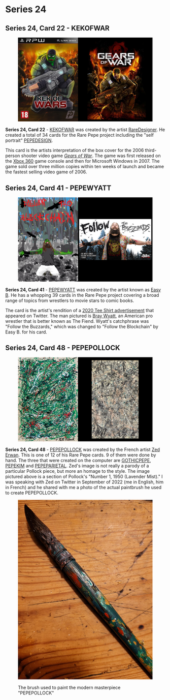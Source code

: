 # Series 24

## Series 24, Card 22 - KEKOFWAR

<figure><img src="../../../.gitbook/assets/S24 C22 - KEKOFWAR card and source.jpg" alt=""><figcaption></figcaption></figure>

**Series 24, Card 22** - [KEKOFWAR](https://pepe.wtf/asset/KEKOFWAR) was created by the artist [RareDesigner](https://pepe.wtf/artists/RareDesigner). He created a total of 34 cards for the Rare Pepe project including the "self portrait" [PEPEDESIGN](https://pepe.wtf/asset/PEPEDESIGN).

This card is the artists interpretation of the box cover for the 2006 third-person shooter video game [_Gears of War_](https://en.wikipedia.org/wiki/Gears\_of\_War\_\(video\_game\)). The game was first released on the [Xbox 360](https://en.wikipedia.org/wiki/Xbox\_360) game console and then for Microsoft Windows in 2007. The game sold over three million copies within ten weeks of launch and became the fastest selling video game of 2006.&#x20;

## Series 24, Card 41 - PEPEWYATT

<figure><img src="../../../.gitbook/assets/S24 C41 - PEPEWYATT card and source.jpg" alt=""><figcaption></figcaption></figure>

**Series 24, Card 41** - [PEPEWYATT](https://pepe.wtf/asset/PEPEWYATT) was created by the artist known as [Easy B](https://pepe.wtf/artists/Easy-B). He has a whopping 39 cards in the Rare Pepe project covering a broad range of topics from wrestlers to movie stars to comic books.&#x20;

The card is the artist's rendition of a [2020 Tee Shirt advertisement](https://twitter.com/WWEShop/status/1271102769756344322?s=20\&t=Xt6mmcf-CPH6gcBePYpFNQ) that appeared on Twitter. The man pictured is [Bray Wyatt](https://en.wikipedia.org/wiki/Bray\_Wyatt), an American pro wrestler that is better known as The Fiend. Wyatt's catchphrase was "Follow the Buzzards," which was changed to "Follow the Blockchain" by Easy B. for his card.&#x20;

## Series 24, Card 48 - PEPEPOLLOCK

<figure><img src="../../../.gitbook/assets/S24 C48 - PEPEPOLLOCK source and card.jpg" alt=""><figcaption></figcaption></figure>

**Series 24, Card 48** - [PEPEPOLLOCK](https://pepe.wtf/asset/PEPEPOLLOCK) was created by the French artist [Zed Erwan](https://pepe.wtf/artists/Zed-Erwan). This is one of 12 of his Rare Pepe cards. 9 of them were done by hand. The three that were created on the computer are [GOTHICPEPE](https://pepe.wtf/asset/GOTHICPEPE), [PEPEKIM](https://pepe.wtf/asset/PEPEKIM) and [PEPEPARIETAL](https://pepe.wtf/asset/PEPEPARIETAL). Zed's image is not really a parody of a particular Pollock piece, but more an homage to the style. The image pictured above is a section of Pollock's "Number 1, 1950 (Lavender Mist)." I was speaking with Zed on Twitter in September of 2022 (me in English, him in French) and he shared with me a photo of the actual paintbrush he used to create PEPEPOLLOCK.

<figure><img src="../../../.gitbook/assets/S24 C48 - PEPEPOLLOCK paintbrush copy.jpg" alt=""><figcaption><p>The brush used to paint the modern masterpiece "PEPEPOLLOCK"</p></figcaption></figure>
